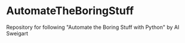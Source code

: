 # AutomateTheBoringStuff
Repository for following "Automate the Boring Stuff with Python" by Al Sweigart
